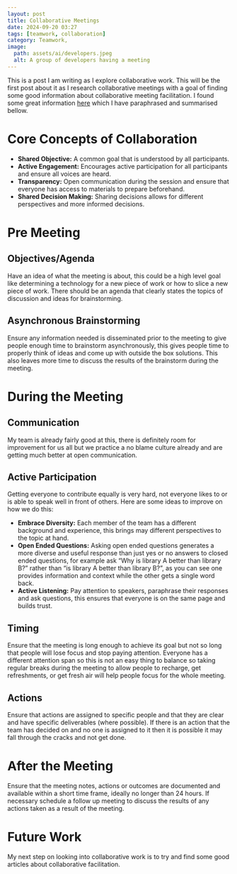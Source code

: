 ```yaml
---
layout: post
title: Collaborative Meetings
date: 2024-09-20 03:27
tags: [teamwork, collaboration]
category: Teamwork,
image:
  path: assets/ai/developers.jpeg
  alt: A group of developers having a meeting
---
```


This is a post I am writing as I explore collaborative work. This will be the first post about it as I research collaborative meetings with a goal of finding some good information about collaborative meeting facilitation. I found some great information [here](https://www.wudpecker.io/blog/how-to-run-a-productive-collaborative-meeting-13-tips) which I have paraphrased and summarised bellow.

# Core Concepts of Collaboration
- **Shared Objective:** A common goal that is understood by all participants.
- **Active Engagement:** Encourages active participation for all participants and ensure all voices are heard.
- **Transparency:** Open communication during the session and ensure that everyone has access to materials to prepare beforehand.
- **Shared Decision Making:** Sharing decisions allows for different perspectives and more informed decisions.

# Pre Meeting
## Objectives/Agenda
Have an idea of what the meeting is about, this could be a high level goal like determining a technology for a new piece of work or how to slice a new piece of work. There should be an agenda that clearly states the topics of discussion and ideas for brainstorming.

## Asynchronous Brainstorming
Ensure any information needed is disseminated prior to the meeting to give people enough time to brainstorm asynchronously, this gives people time to properly think of ideas and come up with outside the box solutions. This also leaves more time to discuss the results of the brainstorm during the meeting.

# During the Meeting
## Communication
My team is already fairly good at this, there is definitely room for improvement for us all but we practice a no blame culture already and are getting much better at open communication.

## Active Participation
Getting everyone to contribute equally is very hard, not everyone likes to or is able to speak well in front of others. Here are some ideas to improve on how we do this:
- **Embrace Diversity:** Each member of the team has a different background and experience, this brings may different perspectives to the topic at hand.
- **Open Ended Questions:** Asking open ended questions generates a more diverse and useful response than just yes or no answers to closed ended questions, for example ask “Why is library A better than library B?” rather than “is library A better than library B?”, as you can see one provides information and context while the other gets a single word back.
- **Active Listening:** Pay attention to speakers, paraphrase their responses and ask questions, this ensures that everyone is on the same page and builds trust.

## Timing
Ensure that the meeting is long enough to achieve its goal but not so long that people will lose focus and stop paying attention. Everyone has a different attention span so this is not an easy thing to balance so taking regular breaks during the meeting to allow people to recharge, get refreshments, or get fresh air will help people focus for the whole meeting.

## Actions
Ensure that actions are assigned to specific people and that they are clear and have specific deliverables (where possible). If there is an action that the team has decided on and no one is assigned to it then it is possible it may fall through the cracks and not get done.

# After the Meeting
Ensure that the meeting notes, actions or outcomes are documented and available within a short time frame, ideally no longer than 24 hours. If necessary schedule a follow up meeting to discuss the results of any actions taken as a result of the meeting.

# Future Work
My next step on looking into collaborative work is to try and find some good articles about collaborative facilitation.
